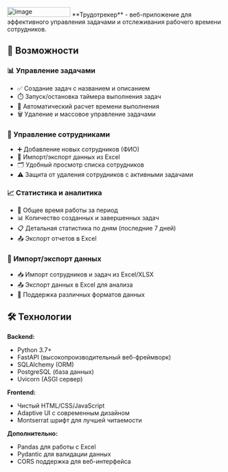 <img width="147" height="23" alt="image" src="https://github.com/user-attachments/assets/0c0a391c-fe69-4ee2-954a-91c0a6d45486" />
**Трудотрекер** - веб-приложение для эффективного управления задачами и отслеживания рабочего времени сотрудников.

## 🚀 Возможности

### 📊 Управление задачами
- ✅ Создание задач с названием и описанием
- ⏱️ Запуск/остановка таймера выполнения задач
- 📝 Автоматический расчет времени выполнения
- 🗑️ Удаление и массовое управление задачами

### 👥 Управление сотрудниками
- ➕ Добавление новых сотрудников (ФИО)
- 🔄 Импорт/экспорт данных из Excel
- 🗂️ Удобный просмотр списка сотрудников
- ⚠️ Защита от удаления сотрудников с активными задачами

### 📈 Статистика и аналитика
- 📅 Общее время работы за период
- 📊 Количество созданных и завершенных задач
- 📋 Детальная статистика по дням (последние 7 дней)
- 📤 Экспорт отчетов в Excel

### 🔄 Импорт/экспорт данных
- 📥 Импорт сотрудников и задач из Excel/XLSX
- 📤 Экспорт данных в Excel для анализа
- 🔄 Поддержка различных форматов данных

## 🛠️ Технологии

**Backend:**
- Python 3.7+
- FastAPI (высокопроизводительный веб-фреймворк)
- SQLAlchemy (ORM)
- PostgreSQL (база данных)
- Uvicorn (ASGI сервер)

**Frontend:**
- Чистый HTML/CSS/JavaScript
- Adaptive UI с современным дизайном
- Montserrat шрифт для лучшей читаемости

**Дополнительно:**
- Pandas для работы с Excel
- Pydantic для валидации данных
- CORS поддержка для веб-интерфейса
